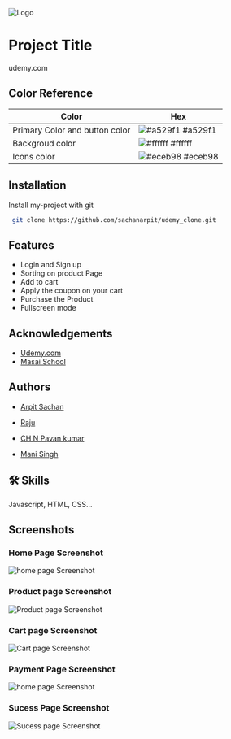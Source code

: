 
![Logo](https://i.ibb.co/QnJ7Bws/default-meta-image-v2-2-1-removebg-preview.png)

    
# Project Title

udemy.com

## Color Reference

| Color             | Hex                                                                |
| ----------------- | ------------------------------------------------------------------ |
| Primary Color and button color | ![#a529f1](https://via.placeholder.com/10/a529f1?text=+) #a529f1 |
| Backgroud color | ![#ffffff](https://via.placeholder.com/10/ffffff?text=+) #ffffff |
| Icons color | ![#eceb98](https://via.placeholder.com/10/eceb98?text=+) #eceb98 |





## Installation

Install my-project with git

```bash
 git clone https://github.com/sachanarpit/udemy_clone.git
```
    
## Features

- Login and Sign up
- Sorting on product Page
- Add to cart
- Apply the coupon on your cart 
- Purchase the Product
- Fullscreen mode
## Acknowledgements

 - [Udemy.com](https://www.udemy.com/)
 - [Masai School](https://masaischool.com/)
  
## Authors

-  [Arpit Sachan](https://github.com/sachanarpit/)

- [Raju](https://github.com/rajujai)

- [CH N Pavan kumar](https://github.com/pavan997)

- [Mani Singh](https://github.com/manisingh2160)
## 🛠 Skills
Javascript, HTML, CSS...

  
## Screenshots
### Home Page Screenshot
![home page Screenshot](https://i.ibb.co/VBY11tX/screencapture-file-D-New-folder-udemy-udemy-clone-index-html-2021-08-17-00-21-31.png?text=homepage+Screenshot+Here)

### Product page Screenshot
![Product page Screenshot](https://i.ibb.co/BP8x75K/screencapture-file-D-New-folder-udemy-udemy-clone-pages-product-html-2021-08-17-00-24-35.png?text=homepage+Screenshot+Here)

### Cart page Screenshot
![Cart page Screenshot](https://i.ibb.co/BGZFwfw/screencapture-file-D-New-folder-udemy-udemy-clone-pages-cart-html-2021-08-17-00-30-36.png?text=homepage+Screenshot+Here)
  
### Payment Page Screenshot
![home page Screenshot](https://i.ibb.co/BzHZ8h6/screencapture-file-D-New-folder-udemy-udemy-clone-pages-checkout-html-2021-08-17-00-34-21.png?text=homepage+Screenshot+Here)

### Sucess Page Screenshot
![Sucess page Screenshot](https://i.ibb.co/ch4W0xX/screencapture-file-D-New-folder-udemy-udemy-clone-pages-pay-Success-html-2021-08-17-00-35-28.png?text=homepage+Screenshot+Here)
